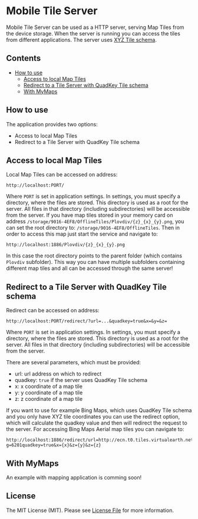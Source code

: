 # Mobile Tile Server

Mobile Tile Server can be used as a HTTP server, serving Map Tiles from the device storage. When the server is running you can access the tiles from different applications. The server uses [XYZ Tile schema](https://wiki.openstreetmap.org/wiki/Slippy_map_tilenames).

## Contents

- [How to use](#how-to-use)
  - [Access to local Map Tiles](#access-to-local-map-tiles)
  - [Redirect to a Tile Server with QuadKey Tile schema](#redirect-to-a-tile-server-with-quadkey-tile-schema)
  - [With MyMaps](#with-mymaps)

## How to use

The application provides two options:

- Access to local Map Tiles
- Redirect to a Tile Server with QuadKey Tile schema

## Access to local Map Tiles

Local Map Tiles can be accessed on address:

```
http://localhost:PORT/
```

Where `PORT` is set in application settings. In settings, you must specify a directory, where the files are stored. This directory is used as a root for the server. All files in that directory (including subdirectories) will be accessible from the server.
If you have map tiles stored in your memory card on address `/storage/9016-4EF8/OfflineTiles/Plovdiv/{z}_{x}_{y}.png`, you can set the root directory to: `/storage/9016-4EF8/OfflineTiles`. Then in order to access this map just start the service and navigate to:

```
http://localhost:1886/Plovdiv/{z}_{x}_{y}.png
```

In this case the root directory points to the parent folder (which contains `Plovdiv` subfolder). This way you can have multiple subfolders containing different map tiles and all can be accessed through the same server!

## Redirect to a Tile Server with QuadKey Tile schema

Redirect can be accessed on address:

```
http://localhost:PORT/redirect/?url=...&quadkey=true&x=&y=&z=
```

Where `PORT` is set in application settings. In settings, you must specify a directory, where the files are stored. This directory is used as a root for the server. All files in that directory (including subdirectories) will be accessible from the server.

There are several parameters, which must be provided:

- url: url address on which to redirect
- quadkey: `true` if the server uses QuadKey Tile schema
- x: x coordinate of a map tile
- y: y coordinate of a map tile
- z: z coordinate of a map tile

If you want to use for example Bing Maps, which uses QuadKey Tile schema and you only have XYZ tile coordinates you can use the redirect option, which will calculate the quadkey value and then will redirect the request to the server. For accessing Bing Maps Aerial map tiles you can navigate to:

```text
http://localhost:1886/redirect/url=http://ecn.t0.tiles.virtualearth.net/tiles/a{quadkey}.jpeg?g=6201quadkey=true&x={x}&z={y}&z={z}
```

## With MyMaps

An example with mapping application is comming soon!

<!--
1. Edit MyMaps's config file:

```
/storage/emulated/0/MyMaps/offline-tiles.json
```

2. Run MyMaps App and use the offline tiles served by the tile server. -->

## License

The MIT License (MIT). Please see [License File](LICENSE) for more information.
